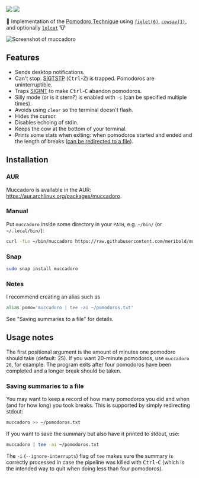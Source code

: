 [![](https://img.shields.io/aur/version/muccadoro?label=AUR)](https://aur.archlinux.org/packages/muccadoro)
[![](https://snapcraft.io/muccadoro/badge.svg)](https://snapcraft.io/muccadoro)

:tomato: Implementation of the [Pomodoro Technique][wikipedia] using [`figlet(6)`][],
[`cowsay(1)`][], and optionally [`lolcat`][] :cow:

![Screenshot of muccadoro](/../media/screenshot.png?raw=true "MOO!")

[wikipedia]: https://en.wikipedia.org/wiki/Pomodoro_Technique
[`figlet(6)`]: http://www.figlet.org/figlet-man.html
[`cowsay(1)`]: https://linux.die.net/man/1/cowsay
[`lolcat`]: https://github.com/busyloop/lolcat

## Features

*   Sends desktop notifications.
*   Can't stop.  [SIGTSTP][] (<kbd>Ctrl</kbd>-<kbd>Z</kbd>) is trapped.  Pomodoros are
    uninterruptible.
*   Traps [SIGINT][] to make <kbd>Ctrl</kbd>-<kbd>C</kbd> abandon pomodoros.
*   Silly mode (or is it stern?) is enabled with `-s` (can be specified multiple times).
*   Avoids using `clear` so the terminal doesn't flash.
*   Hides the cursor.
*   Disables echoing of stdin.
*   Keeps the cow at the bottom of your terminal.
*   Prints some stats when exiting: when pomodoros started and ended and the length of
    breaks ([can be redirected to a file](#saving-summaries-to-a-file)).

[SIGTSTP]: https://www.gnu.org/software/libc/manual/html_node/Job-Control-Signals
[SIGINT]: https://www.gnu.org/software/libc/manual/html_node/Termination-Signals

## Installation

### AUR

Muccadoro is available in the AUR: <https://aur.archlinux.org/packages/muccadoro>.

### Manual

Put `muccadoro` inside some directory in your `PATH`, e.g. `~/bin/` (or `~/.local/bin/`):

```bash
curl -fLo ~/bin/muccadoro https://raw.githubusercontent.com/meribold/muccadoro/master/muccadoro
```

### Snap

```sh
sudo snap install muccadoro
```

### Notes

I recommend creating an alias such as

```bash
alias pomo='muccadoro | tee -ai ~/pomodoros.txt'
```

See "Saving summaries to a file" for details.

## Usage notes

The first positional argument is the amount of minutes one pomodoro should take (default:
25).  If you want 20-minute pomodoros, use `muccadoro 20`, for example.  The program exits
after four pomodoros have been completed and a longer break should be taken.

### Saving summaries to a file

You may want to keep a record of how many pomodoros you did and when (and for how long)
you took breaks.  This is supported by simply redirecting stdout:

```bash
muccadoro >> ~/pomodoros.txt
```

If you want to save the summary but also have it printed to stdout, use:

```bash
muccadoro | tee -ai ~/pomodoros.txt
```

The `-i` (`--ignore-interrupts`) flag of `tee` makes sure the summary is correctly
processed in case the pipeline was killed with <kbd>Ctrl</kbd>-<kbd>C</kbd> (which is the
intended way to quit when doing less than four pomodoros).

<!-- vim: set tw=90 sts=-1 sw=4 et spell: -->
